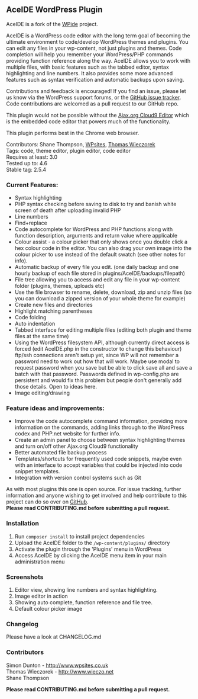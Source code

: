 ## AceIDE WordPress Plugin
AceIDE is a fork of the [WPide][1] project.

AceIDE is a WordPress code editor with the long term goal of becoming the ultimate environment to code/develop WordPress themes and plugins. You can edit any files in your wp-content, not just plugins and themes. Code completion will help you remember your WordPress/PHP commands providing function reference along the way. AceIDE allows you to work with multiple files, with basic features such as the tabbed editor, syntax highlighting and line numbers. It also provides some more advanced features such as syntax verification and automatic backups upon saving.

Contributions and feedback is encouraged! If you find an issue, please let us know via the WordPress support forums, or the [GitHub issue tracker][3]. Code contributions are welcomed as a pull request to our GitHub repo.

This plugin would not be possible without the [Ajax.org Cloud9 Editor][4] which is the embedded code editor that powers much of the functionality.

This plugin performs best in the Chrome web browser.

Contributors: Shane Thompson, [WPsites][5], [Thomas Wieczorek][6]  
Tags: code, theme editor, plugin editor, code editor  
Requires at least: 3.0  
Tested up to: 4.6  
Stable tag: 2.5.4  

### Current Features:
- Syntax highlighting
- PHP syntax checking before saving to disk to try and banish white screen of death after uploading invalid PHP
- Line numbers
- Find+replace
- Code autocomplete for WordPress and PHP functions along with function description, arguments and return value where applicable
- Colour assist - a colour picker that only shows once you double click a hex colour code in the editor. You can also drag your own image into the colour picker to use instead of the default swatch (see other notes for info).
- Automatic backup of every file you edit. (one daily backup and one hourly backup of each file stored in plugins/AceIDE/backups/filepath)
- File tree allowing you to access and edit any file in your wp-content folder (plugins, themes, uploads etc)
- Use the file browser to rename, delete, download, zip and unzip files (so you can download a zipped version of your whole theme for example)
- Create new files and directories
- Highlight matching parentheses
- Code folding
- Auto indentation
- Tabbed interface for editing multiple files (editing both plugin and theme files at the same time)
- Using the WordPress filesystem API, although currently direct access is forced (edit AceIDE.php in the constructor to change this behaviour) ftp/ssh connections aren't setup yet, since WP will not remember a password need to work out how that will work. Maybe use modal to request password when you save but be able to click save all and save a batch with that password. Passwords defined in wp-config.php are persistent and would fix this problem but people don't generally add those details. Open to ideas here.
- Image editing/drawing

### Feature ideas and improvements:
- Improve the code autocomplete command information, providing more information on the commands, adding links through to the WordPress codex and PHP.net website for further info.
- Create an admin panel to choose between syntax highlighting themes and turn on/off other Ajax.org Cloud9 functionality
- Better automated file backup process
- Templates/shortcuts for frequently used code snippets, maybe even with an interface to accept variables that could be injected into code snippet templates.
- Integration with version control systems such as Git

As with most plugins this one is open source. For issue tracking, further information and anyone wishing to get involved and help contribute to this project can do so over on [GitHub][2].  
**Please read CONTRIBUTING.md before submitting a pull request.**

### Installation
1. Run `composer install` to install project dependencies
1. Upload the AceIDE folder to the `/wp-content/plugins/` directory
1. Activate the plugin through the 'Plugins' menu in WordPress
1. Access AceIDE by clicking the AceIDE menu item in your main administration menu

### Screenshots
1. Editor view, showing line numbers and syntax highlighting.
1. Image editor in action
1. Showing auto complete, function reference and file tree.
1. Default colour picker image

### Changelog
Please have a look at CHANGELOG.md

### Contributors

Simon Dunton - http://www.wpsites.co.uk  
Thomas Wieczorek - http://www.wieczo.net  
Shane Thompson  

**Please read CONTRIBUTING.md before submitting a pull request.**

  [1]: https://github.com/WPSites/WPide
  [2]: https://github.com/AceIDE/AceIDE
  [3]: https://github.com/AceIDE/AceIDE/issues
  [4]: http://ace.ajax.org
  [5]: http://www.wpsites.co.uk
  [6]: http://www.wieczo.net
